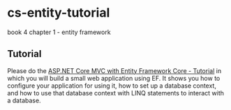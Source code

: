 # cs-entity-tutorial
book 4 chapter 1 - entity framework

## Tutorial

Please do the [ASP.NET Core MVC with Entity Framework Core - Tutorial](https://docs.microsoft.com/en-us/aspnet/core/data/ef-mvc/?view=aspnetcore-2.2) in which you will build a small web application using EF. It shows you how to configure your application for using it, how to set up a database context, and how to use that database context with LINQ statements to interact with a database.

